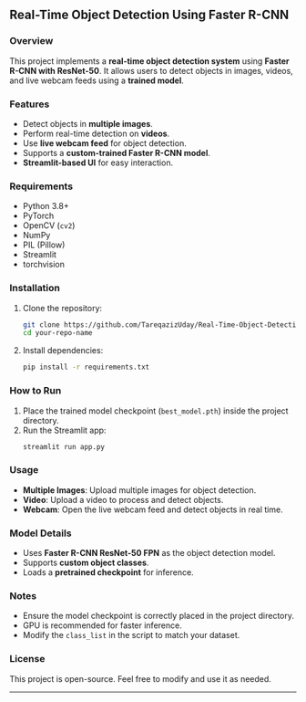 ## Real-Time Object Detection Using Faster R-CNN

### Overview
This project implements a **real-time object detection system** using **Faster R-CNN with ResNet-50**. It allows users to detect objects in images, videos, and live webcam feeds using a **trained model**.

### Features
- Detect objects in **multiple images**.
- Perform real-time detection on **videos**.
- Use **live webcam feed** for object detection.
- Supports a **custom-trained Faster R-CNN model**.
- **Streamlit-based UI** for easy interaction.

### Requirements
- Python 3.8+
- PyTorch
- OpenCV (`cv2`)
- NumPy
- PIL (Pillow)
- Streamlit
- torchvision

### Installation
1. Clone the repository:
   ```bash
   git clone https://github.com/TareqazizUday/Real-Time-Object-Detection-Using-Faster-R-CNN.git
   cd your-repo-name
   ```
2. Install dependencies:
   ```bash
   pip install -r requirements.txt
   ```

### How to Run
1. Place the trained model checkpoint (`best_model.pth`) inside the project directory.
2. Run the Streamlit app:
   ```bash
   streamlit run app.py
   ```

### Usage
- **Multiple Images**: Upload multiple images for object detection.
- **Video**: Upload a video to process and detect objects.
- **Webcam**: Open the live webcam feed and detect objects in real time.

### Model Details
- Uses **Faster R-CNN ResNet-50 FPN** as the object detection model.
- Supports **custom object classes**.
- Loads a **pretrained checkpoint** for inference.

### Notes
- Ensure the model checkpoint is correctly placed in the project directory.
- GPU is recommended for faster inference.
- Modify the `class_list` in the script to match your dataset.

### License
This project is open-source. Feel free to modify and use it as needed.

---
